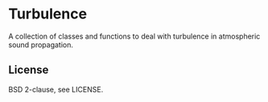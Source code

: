 # Turbulence

A collection of classes and functions to deal with turbulence in atmospheric sound propagation.

## License

BSD 2-clause, see LICENSE.
